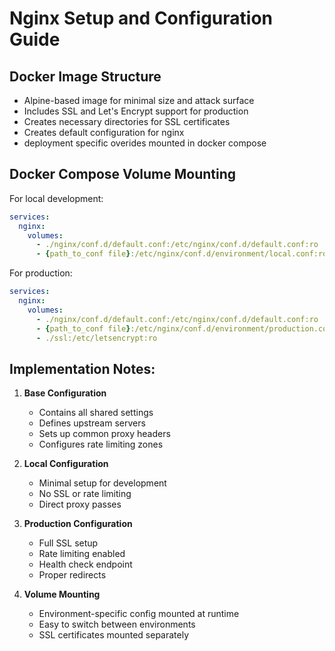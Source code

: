 # Nginx Setup and Configuration Guide

## Docker Image Structure

- Alpine-based image for minimal size and attack surface
- Includes SSL and Let's Encrypt support for production
- Creates necessary directories for SSL certificates
- Creates default configuration for nginx
- deployment specific overides mounted in docker compose

## Docker Compose Volume Mounting

For local development:
```yaml
services:
  nginx:
    volumes:
      - ./nginx/conf.d/default.conf:/etc/nginx/conf.d/default.conf:ro
      - {path_to_conf file}:/etc/nginx/conf.d/environment/local.conf:ro
```

For production:
```yaml
services:
  nginx:
    volumes:
      - ./nginx/conf.d/default.conf:/etc/nginx/conf.d/default.conf:ro
      - {path_to_conf file}:/etc/nginx/conf.d/environment/production.conf:ro
      - ./ssl:/etc/letsencrypt:ro
```

## Implementation Notes:

1. **Base Configuration**
   - Contains all shared settings
   - Defines upstream servers
   - Sets up common proxy headers
   - Configures rate limiting zones

2. **Local Configuration**
   - Minimal setup for development
   - No SSL or rate limiting
   - Direct proxy passes

3. **Production Configuration**
   - Full SSL setup
   - Rate limiting enabled
   - Health check endpoint
   - Proper redirects

4. **Volume Mounting**
   - Environment-specific config mounted at runtime
   - Easy to switch between environments
   - SSL certificates mounted separately